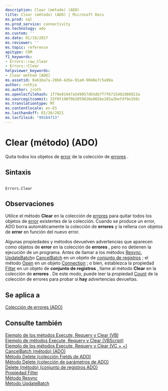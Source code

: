 ```yaml
---
description: Clear (método) (ADO)
title: Clear (método) (ADO) | Microsoft Docs
ms.prod: sql
ms.prod_service: connectivity
ms.technology: ado
ms.custom: ''
ms.date: 01/19/2017
ms.reviewer: ''
ms.topic: reference
apitype: COM
f1_keywords:
- Errors::raw_Clear
- Errors::Clear
helpviewer_keywords:
- Clear method [ADO]
ms.assetid: 0a61ba7a-20b8-426a-91a0-9040e7c5a98a
author: rothja
ms.author: jroth
ms.openlocfilehash: 1f79e81947a549057db5dbff7f6715492d08923a
ms.sourcegitcommit: 33f0f190f962059826e002be165a2bef4f9e350c
ms.translationtype: MT
ms.contentlocale: es-ES
ms.lasthandoff: 01/30/2021
ms.locfileid: "99164713"
---
```

# <a name="clear-method-ado"></a>Clear (método) (ADO)
Quita todos los objetos de [error](./error-object.md) de la colección de [errores](./errors-collection-ado.md) .  
  
## <a name="syntax"></a>Sintaxis  
  
```  
  
Errors.Clear  
```  
  
## <a name="remarks"></a>Observaciones  
 Utilice el método **Clear** en la colección de [errores](./errors-collection-ado.md) para quitar todos los objetos de [error](./error-object.md) existentes de la colección. Cuando se produce un error, ADO borra automáticamente la colección de **errores** y la rellena con objetos de **error** en función del nuevo error.  
  
 Algunas propiedades y métodos devuelven advertencias que aparecen como objetos de **error** en la colección de **errores** , pero no detienen la ejecución de un programa. Antes de llamar a los métodos [Resync](./resync-method.md), [UpdateBatch](./updatebatch-method.md)o [CancelBatch](./cancelbatch-method-ado.md) en un objeto de [conjunto de registros](./recordset-object-ado.md) ; el método [Open](./open-method-ado-connection.md) en un objeto [Connection](./connection-object-ado.md) ; o bien, establezca la propiedad [Filter](./filter-property.md) en un objeto de **conjunto de registros** , llame al método **Clear** en la colección de **errores** . De este modo, puede leer la propiedad [Count](./count-property-ado.md) de la colección de errores para probar si **hay** advertencias devueltas.  
  
## <a name="applies-to"></a>Se aplica a  
 [Colección de errores (ADO)](./errors-collection-ado.md)  
  
## <a name="see-also"></a>Consulte también  
 [Ejemplo de los métodos Execute, Requery y Clear (VB)](./execute-requery-and-clear-methods-example-vb.md)   
 [Ejemplo de métodos Execute, Requery y Clear (VBScript)](./execute-requery-and-clear-methods-example-vbscript.md)   
 [Ejemplo de los métodos Execute, Requery y Clear (VC + +)](./execute-requery-and-clear-methods-example-vc.md)   
 [CancelBatch (método) (ADO)](./cancelbatch-method-ado.md)   
 [Método Delete (colección Fields de ADO)](./delete-method-ado-fields-collection.md)   
 [Método Delete (colección de parámetros de ADO)](./delete-method-ado-parameters-collection.md)   
 [Delete (método) (conjunto de registros ADO)](./delete-method-ado-recordset.md)   
 [Propiedad Filter](./filter-property.md)   
 [Método Resync](./resync-method.md)   
 [Método UpdateBatch](./updatebatch-method.md)
